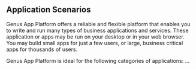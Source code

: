 ## Application Scenarios
Genus App Platform offers a reliable and flexible platform that enables you to write and run many types of business applications and services. These application or apps may be run on your desktop or in your web browser. You may build small apps for just a few users, or large, business critical apps for thousands of users.

Genus App Platform is ideal for the following categories of applications:
...
